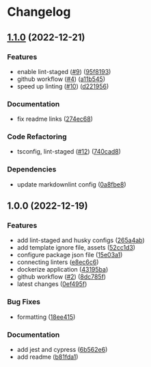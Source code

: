 # Changelog

## [1.1.0](https://github.com/wayofdev/next-starter-tpl/compare/v1.0.0...v1.1.0) (2022-12-21)


### Features

* enable lint-staged ([#9](https://github.com/wayofdev/next-starter-tpl/issues/9)) ([95f8193](https://github.com/wayofdev/next-starter-tpl/commit/95f8193c1e06ccf81c5fd80aa408490d67c10315))
* github workflow ([#4](https://github.com/wayofdev/next-starter-tpl/issues/4)) ([a11b545](https://github.com/wayofdev/next-starter-tpl/commit/a11b545157241573d2e0f3225158446b41f2d785))
* speed up linting ([#10](https://github.com/wayofdev/next-starter-tpl/issues/10)) ([d221956](https://github.com/wayofdev/next-starter-tpl/commit/d2219566c41130bbd13c16c7b601e619bcdb2486))


### Documentation

* fix readme links ([274ec68](https://github.com/wayofdev/next-starter-tpl/commit/274ec68731edec4ef09abd91f15b07a83a75401a))


### Code Refactoring

* tsconfig, lint-staged ([#12](https://github.com/wayofdev/next-starter-tpl/issues/12)) ([740cad8](https://github.com/wayofdev/next-starter-tpl/commit/740cad8072ea9de4526c3b60cf7deb6691012f0d))


### Dependencies

* update markdownlint config ([0a8fbe8](https://github.com/wayofdev/next-starter-tpl/commit/0a8fbe89c41116ad379e77327e9e50ec0d2e16cc))

## 1.0.0 (2022-12-19)


### Features

* add lint-staged and husky configs ([265a4ab](https://github.com/wayofdev/next-starter-tpl/commit/265a4ab97af99ea0aaf0ef0a84d2bacba87e7e2c))
* add template ignore file, assets ([52cc1d3](https://github.com/wayofdev/next-starter-tpl/commit/52cc1d374c9be3a2406fb5f9682ede4c07536b75))
* configure package json file ([15e03a1](https://github.com/wayofdev/next-starter-tpl/commit/15e03a132dd74ce073902fd5604cb0c080c773d4))
* connecting linters ([e8ec6c6](https://github.com/wayofdev/next-starter-tpl/commit/e8ec6c657ef2d2a92b0006560b4b2498a1f9d964))
* dockerize application ([43195ba](https://github.com/wayofdev/next-starter-tpl/commit/43195ba8dc72b6fc1e453b483b1574d51e8a3c5e))
* github workflow ([#2](https://github.com/wayofdev/next-starter-tpl/issues/2)) ([8dc785f](https://github.com/wayofdev/next-starter-tpl/commit/8dc785fe61276b1517c4b1fe85f4de483d3eba98))
* latest changes ([0ef495f](https://github.com/wayofdev/next-starter-tpl/commit/0ef495f3b61db2f7ac512023752ee3e6896de344))


### Bug Fixes

* formatting ([18ee415](https://github.com/wayofdev/next-starter-tpl/commit/18ee41534f941ee9f77ca8bc7d922cf9f9d3380e))


### Documentation

* add jest and cypress ([6b562e6](https://github.com/wayofdev/next-starter-tpl/commit/6b562e69cc0754ba999073e2c06340906a3cc153))
* add readme ([b81fda1](https://github.com/wayofdev/next-starter-tpl/commit/b81fda121ad771a7eb6568f1662f9014ac6d716d))
